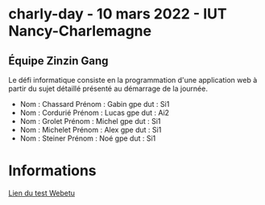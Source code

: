 # charly-day - 10 mars 2022 - IUT Nancy-Charlemagne

## Équipe Zinzin Gang

Le défi informatique consiste en la programmation d'une application web à partir du sujet détaillé présenté au démarrage de la journée.

- Nom	: Chassard			Prénom :	Gabin	  	gpe dut : Si1
- Nom	: Cordurié			Prénom :	Lucas	  	gpe dut : Ai2
- Nom	: Grolet		  	Prénom :	Michel		gpe dut : Si1
- Nom	: Michelet			Prénom :	Alex		gpe dut : Si1
- Nom	: Steiner		  	Prénom :	Noé		  gpe dut : Si1

# Informations

[Lien du test Webetu](https://webetu.iutnc.univ-lorraine.fr/~grolet4u/charly-day/)
